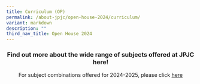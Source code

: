 ```yaml
---
title: Curriculum (OP)
permalink: /about-jpjc/open-house-2024/curriculum/
variant: markdown
description: ""
third_nav_title: Open House 2024
---
```

<div align="justify">

<h3><center>Find out more about the wide range of subjects offered at JPJC here!</center></h3>
	
<p></p><center>For subject combinations offered for 2024-2025, please click <a href="https://www.jpjc.moe.edu.sg/about/subject-combination/">here</a></center><p></p>
	


	
	
	
	

	
<div></div></div>
